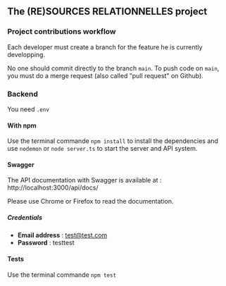 ## The (RE)SOURCES RELATIONNELLES project

### Project contributions workflow

Each developer must create a branch for the feature he is currently developping.

No one should commit directly to the branch `main`. To push code on `main`, you
must do a merge request (also called "pull request" on Github).

### Backend

You need `.env`

#### With npm

Use the terminal commande `npm install` to install the dependencies and use `nodemon` or `node server.ts` to start the server and API system.

#### Swagger

The API documentation with Swagger is available at : http://localhost:3000/api/docs/

Please use Chrome or Firefox to read the documentation.

##### Credentials

- **Email address** : test@test.com
- **Password** : testtest

#### Tests

Use the terminal commande `npm test`